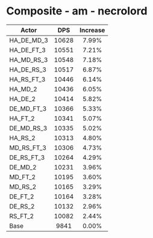 # Composite - am - necrolord
| Actor | DPS | Increase |
|---|:---:|:---:|
|HA_DE_MD_3|10628|7.99%|
|HA_DE_FT_3|10551|7.21%|
|HA_MD_RS_3|10548|7.18%|
|HA_DE_RS_3|10517|6.87%|
|HA_RS_FT_3|10446|6.14%|
|HA_MD_2|10436|6.05%|
|HA_DE_2|10414|5.82%|
|DE_MD_FT_3|10366|5.33%|
|HA_FT_2|10341|5.07%|
|DE_MD_RS_3|10335|5.02%|
|HA_RS_2|10313|4.80%|
|MD_RS_FT_3|10306|4.73%|
|DE_RS_FT_3|10264|4.29%|
|DE_MD_2|10231|3.96%|
|MD_FT_2|10195|3.60%|
|MD_RS_2|10165|3.29%|
|DE_FT_2|10164|3.28%|
|DE_RS_2|10132|2.96%|
|RS_FT_2|10082|2.44%|
|Base|9841|0.00%|
